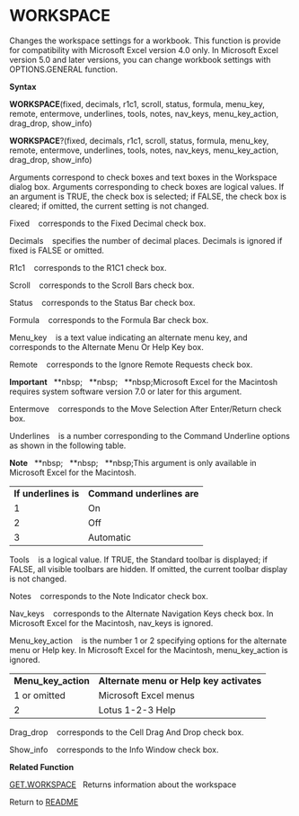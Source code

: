 # WORKSPACE

Changes the workspace settings for a workbook. This function is provide
for compatibility with Microsoft Excel version 4.0 only. In Microsoft
Excel version 5.0 and later versions, you can change workbook settings
with OPTIONS.GENERAL function.

**Syntax**

**WORKSPACE**(fixed, decimals, r1c1, scroll, status, formula, menu\_key,
remote, entermove, underlines, tools, notes, nav\_keys,
menu\_key\_action, drag\_drop, show\_info)

**WORKSPACE**?(fixed, decimals, r1c1, scroll, status, formula,
menu\_key, remote, entermove, underlines, tools, notes, nav\_keys,
menu\_key\_action, drag\_drop, show\_info)

Arguments correspond to check boxes and text boxes in the Workspace
dialog box. Arguments corresponding to check boxes are logical values.
If an argument is TRUE, the check box is selected; if FALSE, the check
box is cleared; if omitted, the current setting is not changed.

Fixed&nbsp;&nbsp;&nbsp;&nbsp;corresponds to the Fixed Decimal check box.

Decimals&nbsp;&nbsp;&nbsp;&nbsp;specifies the number of decimal places.
Decimals is ignored if fixed is FALSE or omitted.

R1c1&nbsp;&nbsp;&nbsp;&nbsp;corresponds to the R1C1 check box.

Scroll&nbsp;&nbsp;&nbsp;&nbsp;corresponds to the Scroll Bars check box.

Status&nbsp;&nbsp;&nbsp;&nbsp;corresponds to the Status Bar check box.

Formula&nbsp;&nbsp;&nbsp;&nbsp;corresponds to the Formula Bar check box.

Menu\_key&nbsp;&nbsp;&nbsp;&nbsp;is a text value indicating an alternate
menu key, and corresponds to the Alternate Menu Or Help Key box.

Remote&nbsp;&nbsp;&nbsp;&nbsp;corresponds to the Ignore Remote Requests
check box.

**Important**&nbsp;&nbsp;&nbsp;**nbsp;&nbsp;&nbsp;&nbsp;**nbsp;&nbsp;&nbsp;&nbsp;**nbsp;Microsoft Excel for the Macintosh
requires system software version 7.0 or later for this argument.

Entermove&nbsp;&nbsp;&nbsp;&nbsp;corresponds to the Move Selection After
Enter/Return check box.

Underlines&nbsp;&nbsp;&nbsp;&nbsp;is a number corresponding to the
Command Underline options as shown in the following table.

**Note**&nbsp;&nbsp;&nbsp;**nbsp;&nbsp;&nbsp;&nbsp;**nbsp;&nbsp;&nbsp;&nbsp;**nbsp;This argument is only available in Microsoft
Excel for the Macintosh.

|                      |                            |
| -------------------- | -------------------------- |
| **If underlines is** | **Command underlines are** |
| 1                    | On                         |
| 2                    | Off                        |
| 3                    | Automatic                  |

Tools&nbsp;&nbsp;&nbsp;&nbsp;is a logical value. If TRUE, the Standard
toolbar is displayed; if FALSE, all visible toolbars are hidden. If
omitted, the current toolbar display is not changed.

Notes&nbsp;&nbsp;&nbsp;&nbsp;corresponds to the Note Indicator check
box.

Nav\_keys&nbsp;&nbsp;&nbsp;&nbsp;corresponds to the Alternate Navigation
Keys check box. In Microsoft Excel for the Macintosh, nav\_keys is
ignored.

Menu\_key\_action&nbsp;&nbsp;&nbsp;&nbsp;is the number 1 or 2 specifying
options for the alternate menu or Help key. In Microsoft Excel for the
Macintosh, menu\_key\_action is ignored.

|                       |                                          |
| --------------------- | ---------------------------------------- |
| **Menu\_key\_action** | **Alternate menu or Help key activates** |
| 1 or omitted          | Microsoft Excel menus                    |
| 2                     | Lotus 1-2-3 Help                         |

Drag\_drop&nbsp;&nbsp;&nbsp;&nbsp;corresponds to the Cell Drag And Drop
check box.

Show\_info&nbsp;&nbsp;&nbsp;&nbsp;corresponds to the Info Window check
box.

**Related Function**

[GET.WORKSPACE](GET.WORKSPACE.md)&nbsp;&nbsp;&nbsp;Returns information about the workspace



Return to [README](README.md)

